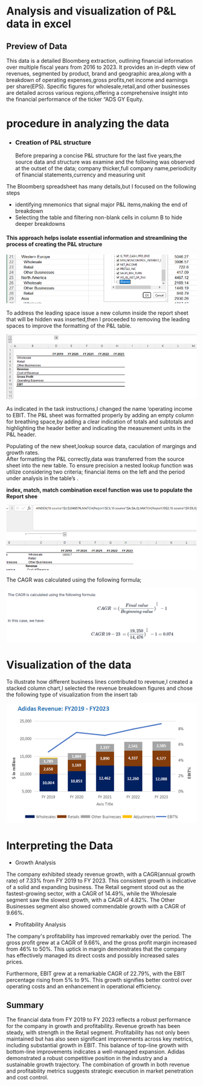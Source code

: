 # Analysis and visualization of P&L data in excel

## Preview of Data  
   This data is a detailed Bloomberg extraction, outlining financial information over multiple fiscal years from 2016 to 2023. It provides an in-depth view of revenues, segmented by product, brand and geographic area,along with a breakdown of operating expenses,gross profits,net income and earnings per share(EPS). Specific figures for wholesale,retail,and other businesses are detailed across various regions,offering a comprehensive insight into the financial performance of the ticker “ADS GY Equity.  

# procedure in analyzing the data  

- ### Creation of P&L structure  
   Before preparing a concise P&L structure for the last five years,the source data and structure was examine and the following was observed at the outset of the data; company thicker,full company name,periodicity of financial statements,currency and measuring unit  

The Bloomberg spreadsheet has many details,but I focused on the following steps  


- identifying mnemonics that signal major P&L items,making the end of breakdown  
- Selecting the table and filtering non-blank cells in column B to hide deeper breakdowns  

#### This approach helps isolate essential information and streamlining the process of creating the P&L structure  
![solution picture ref](/images/Picture1.png)  
  
 

To address the leading space issue a new column inside the report sheet that will be hidden was inserted,then I proceeded to removing the leading spaces to improve the formatting of the P&L table.  

![solution picture ref](/images/Picture4.png)  

As indicated in the task instructions,I changed the name  ‘operating income to EBIT. The P&L sheet was formatted properly by adding  an empty column for breathing space,by adding a clear indication of totals and subtotals and highlighting the header better and indicating the measurement units in the P&L header.  

Populating of the new sheet,lookup source data, caculation of margings and growth rates.  
After formatting the P&L correctly,data was transferred from the source sheet into the new table. To ensure precision a nested lookup function was utilize considering two criteria; financial items on the left and the period under analysis in the table’s .  

**index, match, match combination excel function was use to populate the Report shee**  

![solution picture ref](/images/Picture5.png)  

 
 
  
  

The CAGR was calculated using the following formula;  


![solution picture ref](/images/Picture9.png) 



  


# Visualization of the data  
  To illustrate how different business lines contributed to revenue,I created a stacked column chart,I selected the revenue breakdown figures and chose the following type of visualization from the insert tab  


  ![solution picture ref](/images/Picture14.png)


# Interpreting the Data  

- Growth Analysis

The company exhibited steady revenue growth, with a CAGR(annual growth rate) of 7.33% from FY 2019 to FY 2023. This consistent growth is indicative of a solid and expanding business. The Retail segment stood out as the fastest-growing sector, with a CAGR of 14.49%, while the Wholesale segment saw the slowest growth, with a CAGR of 4.82%. The Other Businesses segment also showed commendable growth with a CAGR of 9.66%.

- Profitability Analysis

The company's profitability has improved remarkably over the period. The gross profit grew at a CAGR of 9.66%, and the gross profit margin increased from 46% to 50%. This uptick in margin demonstrates that the company has effectively managed its direct costs and possibly increased sales prices.

Furthermore, EBIT grew at a remarkable CAGR of 22.79%, with the EBIT percentage rising from 5% to 9%. This growth signifies better control over operating costs and an enhancement in operational efficiency.

## Summary

The financial data from FY 2019 to FY 2023 reflects a robust performance for the company in growth and profitability. Revenue growth has been steady, with strength in the Retail segment. Profitability has not only been maintained but has also seen significant improvements across key metrics, including substantial growth in EBIT. This balance of top-line growth with bottom-line improvements indicates a well-managed expansion. Adidas demonstrated a robust competitive position in the industry and a sustainable growth trajectory. The combination of growth in both revenue and profitability metrics suggests strategic execution in market penetration and cost control.


